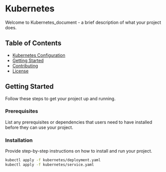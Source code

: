 # Kubernetes

Welcome to Kubernetes_document - a brief description of what your project does.

## Table of Contents

- [Kubernetes Configuration](#kubernetes-configuration)
- [Getting Started](#getting-started)
- [Contributing](#contributing)
- [License](#license)


## Getting Started

Follow these steps to get your project up and running.

### Prerequisites

List any prerequisites or dependencies that users need to have installed before they can use your project.

### Installation

Provide step-by-step instructions on how to install and run your project.

```bash
kubectl apply -f kubernetes/deployment.yaml
kubectl apply -f kubernetes/service.yaml
